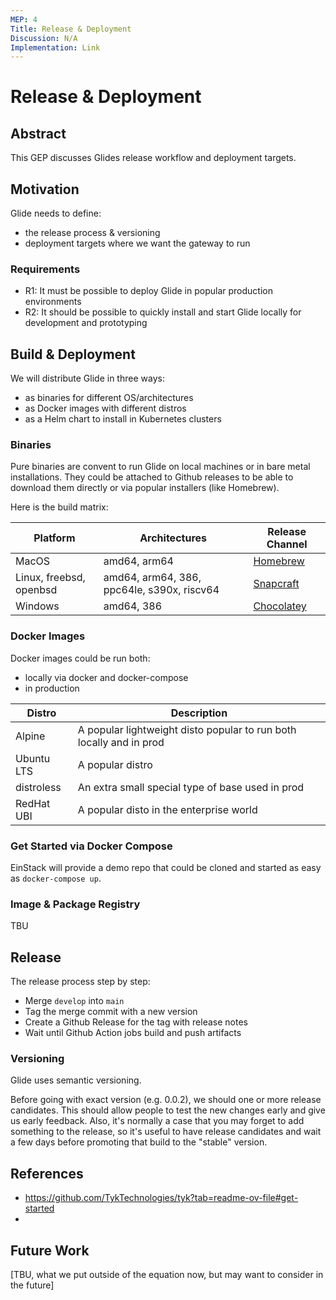 ```yaml
---
MEP: 4
Title: Release & Deployment
Discussion: N/A
Implementation: Link
---
```


# Release & Deployment

## Abstract

This GEP discusses Glides release workflow and deployment targets.

## Motivation

Glide needs to define:

- the release process & versioning
- deployment targets where we want the gateway to run 

### Requirements

- R1: It must be possible to deploy Glide in popular production environments
- R2: It should be possible to quickly install and start Glide locally for development and prototyping

## Build & Deployment

We will distribute Glide in three ways:
- as binaries for different OS/architectures
- as Docker images with different distros
- as a Helm chart to install in Kubernetes clusters

### Binaries

Pure binaries are convent to run Glide on local machines or in bare metal installations.
They could be attached to Github releases to be able to download them directly or via popular installers (like Homebrew).

Here is the build matrix:

| Platform                 | Architectures                               | Release Channel                               |
|--------------------------|---------------------------------------------|-----------------------------------------------|
| MacOS                    | amd64, arm64                                | [Homebrew](https://brew.sh/)                  |
| Linux, freebsd, openbsd  | amd64, arm64, 386, ppc64le, s390x, riscv64  | [Snapcraft](https://snapcraft.io/)            |
| Windows                  | amd64, 386                                  | [Chocolatey](https://chocolatey.org/)         |

### Docker Images

Docker images could be run both:
- locally via docker and docker-compose
- in production

| Distro     | Description                                                         |
|------------|---------------------------------------------------------------------|
| Alpine     | A popular lightweight disto popular to run both locally and in prod |
| Ubuntu LTS | A popular distro                                                    |
| distroless | An extra small special type of base used in prod                    |
| RedHat UBI | A popular disto in the enterprise world                             |


### Get Started via Docker Compose

EinStack will provide a demo repo that could be cloned and started as easy as `docker-compose up`.

### Image & Package Registry

TBU

## Release

The release process step by step:

- Merge `develop` into `main`
- Tag the merge commit with a new version
- Create a Github Release for the tag with release notes
- Wait until Github Action jobs build and push artifacts

### Versioning

Glide uses semantic versioning. 

Before going with exact version (e.g. 0.0.2), we should one or more release candidates. 
This should allow people to test the new changes early and give us early feedback. 
Also, it's normally a case that you may forget to add something to the release, so it's useful to have release candidates and wait a few days before promoting that build to the "stable" version. 

## References

- https://github.com/TykTechnologies/tyk?tab=readme-ov-file#get-started
- 

## Future Work

[TBU, what we put outside of the equation now, but may want to consider in the future]
